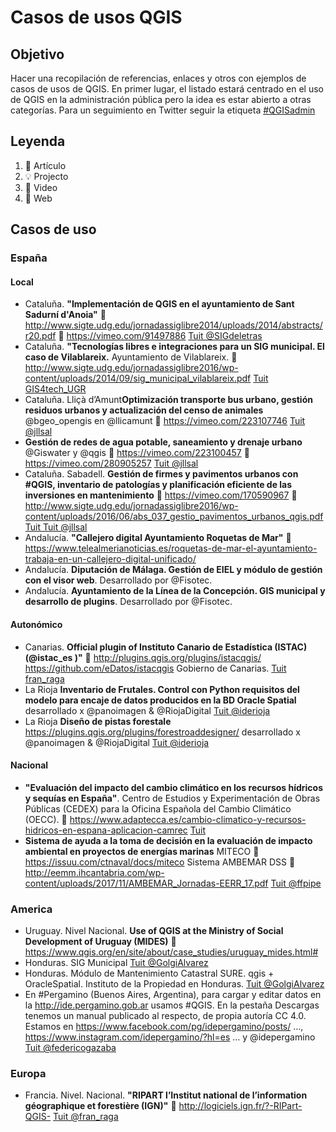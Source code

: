 # Casos de usos QGIS

## Objetivo

Hacer una recopilación de referencias, enlaces y otros con ejemplos de casos de usos de QGIS. 
En primer lugar, el listado estará centrado en el uso de QGIS en la administración pública pero la idea es estar abierto a otras categorías.
Para un seguimiento en Twitter seguir la etiqueta [#QGISadmin](https://twitter.com/hashtag/QGISadmon?src=hash)

## Leyenda

1. 📕 Artículo
1. 💡 Projecto
1. 🎥 Video
1. 📄 Web

## Casos de uso

### España

#### Local
- Cataluña. **"Implementación de QGIS en el ayuntamiento de Sant Sadurní d'Anoia"** 📕http://www.sigte.udg.edu/jornadassiglibre2014/uploads/2014/abstracts/r20.pdf 🎥 https://vimeo.com/91497886 [Tuit @SIGdeletras](https://twitter.com/SIGdeletras/status/1084057749900718080)
- Cataluña. **"Tecnologías libres e integraciones para un SIG municipal. El caso de Vilablareix.** Ayuntamiento de Vilablareix. 📕 http://www.sigte.udg.edu/jornadassiglibre2016/wp-content/uploads/2014/09/sig_municipal_vilablareix.pdf [Tuit GIS4tech_UGR](https://twitter.com/GIS4tech_UGR/status/1084375118258888712)
- Cataluña. Lliçà d’Amunt**Optimización transporte bus urbano, gestión residuos urbanos y actualización del censo de animales** @bgeo_opengis en @llicamunt 🎥  https://vimeo.com/223107746  [Tuit @jllsal](https://twitter.com/jllsala/status/1084408381732016128)
- **Gestión de redes de agua potable, saneamiento y drenaje urbano** @Giswater y @qgis 🎥 https://vimeo.com/223100457  🎥 https://vimeo.com/280905257 [Tuit @jllsal](https://twitter.com/jllsala/status/1084410209685114880)
- Cataluña. Sabadell. **Gestión de firmes y pavimentos urbanos con #QGIS, inventario de patologías y planificación eficiente de las inversiones en mantenimiento** 🎥 https://vimeo.com/170590967 📕 http://www.sigte.udg.edu/jornadassiglibre2016/wp-content/uploads/2016/06/abs_037_gestio_pavimentos_urbanos_qgis.pdf [Tuit Tuit @jllsal](https://twitter.com/jllsala/status/1084413421662208001)
- Andalucía. **"Callejero digital Ayuntamiento Roquetas de Mar"** 📄 https://www.telealmerianoticias.es/roquetas-de-mar-el-ayuntamiento-trabaja-en-un-callejero-digital-unificado/
- Andalucía. **Diputación de Málaga. Gestión de EIEL y módulo de gestión con el visor web**. Desarrollado por @Fisotec. 
- Andalucía. **Ayuntamiento de la Línea de la Concepción. GIS municipal y desarrollo de plugins**. Desarrollado por @Fisotec. 

#### Autonómico
- Canarias. **Official plugin of Instituto Canario de Estadística (ISTAC)  (@istac_es )"** 📄  http://plugins.qgis.org/plugins/istacqgis/ https://github.com/eDatos/istacqgis Gobierno de Canarias. [Tuit fran_raga](https://twitter.com/fran_raga/status/1084087414803574786)
- La Rioja **Inventario de Frutales. Control con Python requisitos del modelo para encaje de datos producidos en la BD Oracle Spatial**  desarrollado x @panoimagen & @RiojaDigital [Tuit @iderioja](https://twitter.com/iderioja/status/1084732464403304448)
- La Rioja **Diseño de pistas forestale**  https://plugins.qgis.org/plugins/forestroaddesigner/ desarrollado x @panoimagen & @RiojaDigital [Tuit @iderioja](https://twitter.com/iderioja/status/1084732464403304448)

#### Nacional
- **"Evaluación del impacto del cambio climático en los recursos hídricos y sequías en España"**. Centro de Estudios y Experimentación de Obras Públicas (CEDEX) para la Oficina Española del Cambio Climático (OECC). 📄  https://www.adaptecca.es/cambio-climatico-y-recursos-hidricos-en-espana-aplicacion-camrec [Tuit ](https://twitter.com/fran_raga/status/1084084861831393280)
- **Sistema de ayuda a la toma de decisión en la evaluación de impacto ambiental en proyectos de energías marinas** MITECO 📕 https://issuu.com/ctnaval/docs/miteco Sistema AMBEMAR DSS 📕 http://eemm.ihcantabria.com/wp-content/uploads/2017/11/AMBEMAR_Jornadas-EERR_17.pdf [Tuit @ffpipe](https://twitter.com/ffpipe/status/1084415979558457344)


### America
- Uruguay. Nivel Nacional. **Use of QGIS at the Ministry of Social Development of Uruguay (MIDES)** 📄  https://www.qgis.org/en/site/about/case_studies/uruguay_mides.html# 
- Honduras. SIG Municipal [Tuit @GolgiAlvarez](https://twitter.com/GolgiAlvarez/status/1084615371703926789)
- Honduras. Módulo de Mantenimiento Catastral SURE. qgis + OracleSpatial. Instituto de la Propiedad en Honduras. [Tuit @GolgiAlvarez](https://twitter.com/GolgiAlvarez/status/1084616445198254080)
- En #Pergamino (Buenos Aires, Argentina), para cargar y editar datos en la http://ide.pergamino.gob.ar  usamos #QGIS. En la pestaña Descargas tenemos un manual publicado al respecto, de propia autoría CC 4.0. Estamos en https://www.facebook.com/pg/idepergamino/posts/ …, https://www.instagram.com/idepergamino/?hl=es … y @idepergamino [Tuit @federicogazaba](https://twitter.com/federicogazaba/status/1084433643693588480)

### Europa
- Francia. Nivel. Nacional. **"RIPART  l’Institut national de l’information géographique et forestière (IGN)"** 📄  http://logiciels.ign.fr/?-RIPart-QGIS- [Tuit @fran_raga](https://twitter.com/fran_raga/status/1084086364155588608)


